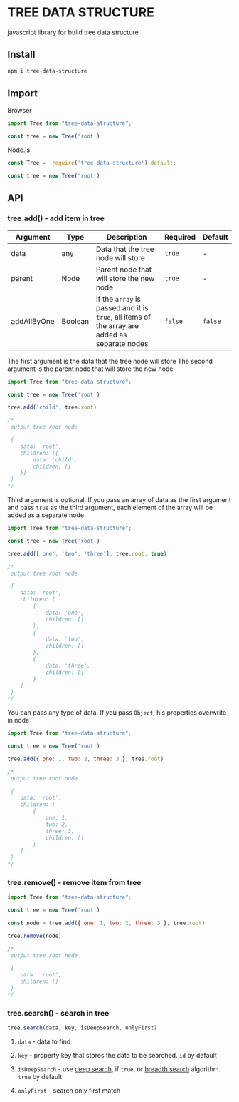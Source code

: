 # TREE DATA STRUCTURE

javascript library for build tree data structure

## Install

```bash
npm i tree-data-structure
```

## Import

Browser

```js
import Tree from "tree-data-structure";

const tree = new Tree('root')
```

Node.js

```js
const Tree =  require('tree-data-structure').default;

const tree = new Tree('root')
```

## API

### tree.add() - add item in tree

Argument | Type | Description | Required | Default
-------- | ---- | ----------- | -------- | -------
data | any | Data that the tree node will store | `true` | -
parent | Node | Parent node that will store the new node | `true` | -
addAllByOne | Boolean | If the `array` is passed and it is `true`, all items of the array are added as separate nodes | `false` | `false`

The first argument is the data that the tree node will store
The second argument is the parent node that will store the new node

```js
import Tree from "tree-data-structure";

const tree = new Tree('root')

tree.add('child', tree.root)

/*
 output tree root node

 {
	data: 'root',
	children: [{
		data: 'child',
		children: []
	}]
 }
*/
```
Third argument is optional. If you pass an array of data as the first argument and pass `true` as the third argument, each element of the array will be added as a separate node

```js
import Tree from "tree-data-structure";

const tree = new Tree('root')

tree.add(['one', 'two', 'three'], tree.root, true)

/*
 output tree root node

 {
	data: 'root',
	children: [
		{
			data: 'one',
			children: []
		},
		{
			data: 'two',
			children: []
		},
		{
			data: 'three',
			children: []
		}
	]
 }
*/
```

You can pass any type of data.
If you pass `Object`, his properties overwrite in node

```js
import Tree from "tree-data-structure";

const tree = new Tree('root')

tree.add({ one: 1, two: 2, three: 3 }, tree.root)

/*
 output tree root node

 {
	data: 'root',
	children: [
		{
			one: 1,
			two: 2,
			three: 3,
			children: []
		}
	]
 }
*/
```

### tree.remove() - remove item from tree

```js
import Tree from "tree-data-structure";

const tree = new Tree('root')

const node = tree.add({ one: 1, two: 2, three: 3 }, tree.root)

tree.remove(node)

/*
 output tree root node

 {
	data: 'root',
	children: []
 }
*/
```

### tree.search() - search in tree

```js
tree.search(data, key, isDeepSearch, onlyFirst)
```
1. `data` - data to find

2. `key` - property key that stores the data to be searched. `id` by default

3. `isDeepSearch` - use [deep search](https://en.wikipedia.org/wiki/Depth-first_search), if `true`, or [breadth search](https://en.wikipedia.org/wiki/Breadth-first_search) algorithm. `true` by default

4. `onlyFirst` - search only first match